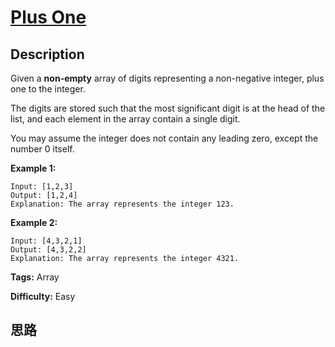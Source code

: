 # [Plus One][title]

## Description

Given a **non-empty** array of digits  representing a non-negative integer,
plus one to the integer.

The digits are stored such that the most significant digit is at the head of
the list, and each element in the array contain a single digit.

You may assume the integer does not contain any leading zero, except the
number 0 itself.

**Example 1:**
            Input: [1,2,3]    Output: [1,2,4]    Explanation: The array represents the integer 123.    

**Example 2:**
            Input: [4,3,2,1]    Output: [4,3,2,2]    Explanation: The array represents the integer 4321.    


**Tags:** Array

**Difficulty:** Easy

## 思路

[title]: https://leetcode.com/problems/plus-one

